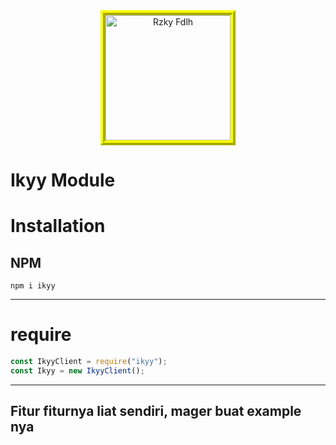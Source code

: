 <center><img style="border:8px ridge #FAFF04;" src="https://telegra.ph/file/3e38c3706b4f26bfbe78f.jpg" width="200" height="200" alt="Rzky Fdlh" /></center>

# Ikyy Module

# Installation

## NPM

`npm i ikyy`

<hr>

# require

```js
const IkyyClient = require("ikyy");
const Ikyy = new IkyyClient();
```

<hr>

## Fitur fiturnya liat sendiri, mager buat example nya
